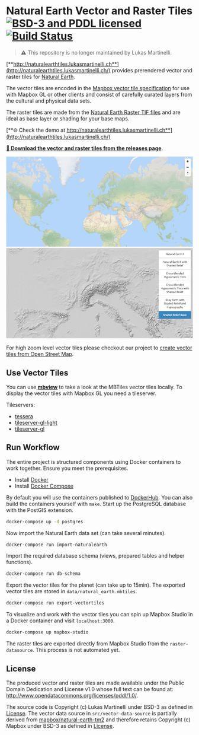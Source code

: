 # Natural Earth Vector and Raster Tiles [![BSD-3 and PDDL licensed](https://img.shields.io/badge/license-BSD--3/PDDL-blue.svg)](https://github.com/lukasmartinelli/naturalearthtiles#license) [![Build Status](https://travis-ci.org/lukasmartinelli/naturalearthtiles.svg?branch=master)](https://travis-ci.org/lukasmartinelli/naturalearthtiles)

> :warning: This repository is no longer maintained by Lukas Martinelli.

[**http://naturalearthtiles.lukasmartinelli.ch**](http://naturalearthtiles.lukasmartinelli.ch/) provides prerendered vector and raster tiles for [Natural Earth](http://naturalearthdata.com/).

The vector tiles are encoded in the [Mapbox vector tile specification](https://github.com/mapbox/vector-tile-spec) for use with Mapbox GL or other clients and consist of carefully curated layers from the cultural and physical data sets.

The raster tiles are made from the [Natural Earth Raster TIF files](http://www.naturalearthdata.com/downloads/10m-raster-data/)
and are ideal as base layer or shading for your base maps.

[**:globe_with_meridians: Check the demo at http://naturalearthtiles.lukasmartinelli.ch**](http://naturalearthtiles.lukasmartinelli.ch/)

[**:open_file_folder: Download the vector and raster tiles from the releases page**](https://github.com/lukasmartinelli/natural-earth-vector-tiles/releases/latest).

![Mapbox GL visualization of Natural Earth vector tiles](vector_demo.gif)
![Natural Earth raster tiles demo](raster_demo.gif)

For high zoom level vector tiles please checkout our project to [create vector tiles from Open Street Map](http://osm2vectortiles.org).

## Use Vector Tiles

You can use [**mbview**](https://github.com/mapbox/mbview) to take a look at the MBTiles vector tiles locally.
To display the vector tiles with Mapbox GL you need a tileserver.

Tileservers:
- [tessera](https://github.com/mojodna/tessera)
- [tileserver-gl-light](https://github.com/osm2vectortiles/tileserver-gl-light)
- [tileserver-gl](https://github.com/klokantech/tileserver-gl)

## Run Workflow

The entire project is structured components using Docker containers
to work together. Ensure you meet the prerequisites.

- Install [Docker](https://docs.docker.com/engine/installation/)
- Install [Docker Compose](https://docs.docker.com/compose/install/)

By default you will use the containers published to [DockerHub](https://hub.docker.com/u/naturalearthtiles/).
You can also build the containers yourself with `make`.
Start up the PostgreSQL database with the PostGIS extension.

```bash
docker-compose up -d postgres
```

Now import the Natural Earth data set (can take several minutes).

```bash
docker-compose run import-naturalearth
```

Import the required database schema (views, prepared tables and helper functions).

```bash
docker-compose run db-schema
```

Export the vector tiles for the planet (can take up to 15min).
The exported vector tiles are stored in `data/natural_earth.mbtiles`.

```bash
docker-compose run export-vectortiles
```

To visualize and work with the vector tiles you can spin up Mapbox Studio
in a Docker container and visit `localhost:3000`.

```bash
docker-compose up mapbox-studio
```

The raster tiles are exported directly from Mapbox Studio from the `raster-datasource`. This process is not automated yet.

## License

The produced vector and raster tiles are made available under the Public Domain Dedication and License v1.0 whose full text can be found at: http://www.opendatacommons.org/licenses/pddl/1.0/.

The source code is Copyright (c) Lukas Martinelli under BSD-3 as defined in [License](LICENSE). The vector data source in `src/vector-data-source` is partially derived from [mapbox/natural-earth-tm2](https://github.com/mapbox/natural-earth-tm2) and therefore retains Copyright (c) Mapbox under BSD-3 as defined in [License](src/vector-data-source/LICENSE.md).
